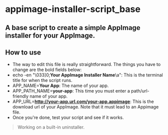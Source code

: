 # appimage-installer-script_base
## A base script to create a simple AppImage installer for your AppImage.

## How to use
* The way to edit this file is really straightforward. The things you have to change are the bold fields below:
* echo -en "\033]0;**Your AppImage Installer Name**\a": This is the terminal title for when the script runs.
* APP_NAME=**Your App**: The name of your app.
* APP_PATH_NAME=**your-app**: This time you must enter a path/url-friendly name of your app.
* APP_URL=**http://your-app.url.com/your-app.appimage**: This is the download url of your AppImage. Note that it must lead to an Appimage file.
* Once you're done, test your script and see if it works.
> Working on a built-in uninstaller.
